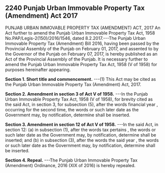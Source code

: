 ## 2240 Punjab Urban Immovable Property Tax (Amendment) Act 2017
PUNJAB URBAN IMMOVABLE PROPERTY TAX (AMENDMENT) ACT, 2017
An Act further to amend the Punjab Urban Immovable Property Tax Act, 1958
No.PAP/Legis-2(150)/2016/1546, dated 8.2.2017.---The Punjab Urban Immovable Property Tax (Amendment) Bill 2016, having been passed by the Provincial Assembly of the Punjab on February 01, 2017, and assented to by the Governor of the Punjab on February 07, 2017, is hereby published as an Act of the Provincial Assembly of the Punjab.
It is necessary further to amend the Punjab Urban Immovable Property Tax Act, 1958 (V of 1958) for purposes hereinafter appearing.

**Section 1. Short title and commencement.**
---(1) This Act may be cited as the Punjab Urban Immovable Property Tax (Amendment) Act, 2017.

**Section 2. Amendment in section 3 of Act V of 1958.**
---In the Punjab Urban Immovable Property Tax Act, 1958 (V of 1958), for brevity cited as the said Act, in section 3, for subsection (5), after the words financial year , occurring for the second time, the words or such later date as the Government may, by notification, determine shall be inserted.

**Section 3. Amendment in section 12 of Act V of 1958.**
---In the said Act, in section 12:
   (a) in subsection (1), after the words tax pertains , the words or such later date as the Government may, by notification, determine shall be inserted; and
   (b) in subsection (3), after the words the said year , the words or such later date as the Government may, by notification, determine shall be inserted.

**Section 4. Repeal.**
---The Punjab Urban Immovable Property Tax (Amendment) Ordinance, 2016 (XIX of 2016) is hereby repealed.

